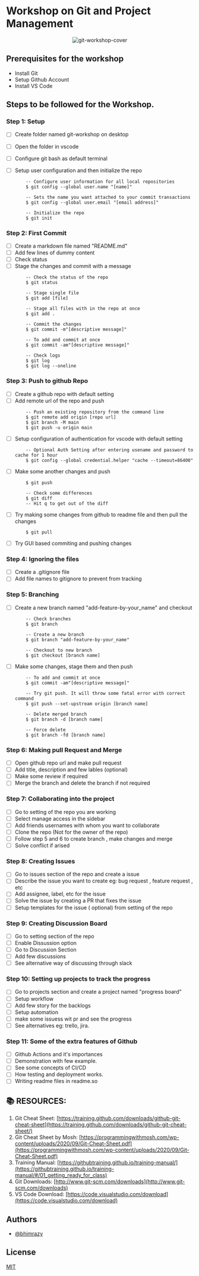 # Workshop on Git and Project Management
<p align="center">
    <img alt="git-workshop-cover" src="https://user-images.githubusercontent.com/46085301/147738841-9c534b07-b7b0-40ae-989f-f37f78f277d8.png" />
</p>

## Prerequisites for the workshop 
- Install Git 
- Setup Github Account 
- Install VS Code

## Steps to be followed for the Workshop.

### Step 1: Setup
- [ ] Create folder named git-workshop on desktop
- [ ] Open the folder in vscode
- [ ] Configure git bash as default terminal
- [ ] Setup user configuration and then initialize the repo
    
  ```
      -- Configure user information for all local repositories
      $ git config --global user.name "[name]"

      -- Sets the name you want attached to your commit transactions
      $ git config --global user.email "[email address]"

      -- Initialize the repo
      $ git init
  ```
### Step 2: First Commit
- [ ] Create a markdown file named "README.md"
- [ ] Add few lines of dummy content
- [ ] Check status
- [ ] Stage the changes and commit with a message
    ``` 
        -- Check the status of the repo
        $ git status

        -- Stage single file
        $ git add [file]

        -- Stage all files with in the repo at once
        $ git add .

        -- Commit the changes
        $ git commit -m"[descriptive message]"

        -- To add and commit at once
        $ git commit -am"[descriptive message]"

        -- Check logs
        $ git log
        $ git log --oneline
    ```
### Step 3: Push to github Repo
- [ ] Create a github repo with default setting
- [ ] Add remote url of the repo and push
    ```
        -- Push an existing repository from the command line
        $ git remote add origin [repo url]
        $ git branch -M main
        $ git push -u origin main
    ```
- [ ] Setup configuration of authentication for vscode with default setting
    ```
        -- Optional Auth Setting after entering usename and password to cache for 1 hour
        $ git config --global credential.helper "cache --timeout=86400"
    ```
- [ ] Make some another changes and push
    ```
        $ git push

        -- Check some differences
        $ git diff
        -- Hit q to get out of the diff
    ```
- [ ] Try making some changes from github to readme file and then pull the changes
    ```
        $ git pull
    ```
- [ ] Try GUI based commiting and pushing changes
### Step 4: Ignoring the files
- [ ] Create a .gitignore file
- [ ] Add file names to gitignore to prevent from tracking
### Step 5: Branching
- [ ] Create a new branch named "add-feature-by-your_name" and checkout
    ```
        -- Check branches
        $ git branch

        -- Create a new branch 
        $ git branch "add-feature-by-your_name"

        -- Checkout to new branch
        $ git checkout [branch name]
    ```
- [ ] Make some changes, stage them and then push
    ```
        -- To add and commit at once
        $ git commit -am"[descriptive message]"

        -- Try git push. It will throw some fatal error with correct command
        $ git push --set-upstream origin [branch name]

        -- Delete merged branch
        $ git branch -d [branch name]

        -- Force delete
        $ git branch -fd [branch name]
    ```
### Step 6: Making pull Request and Merge
- [ ] Open github repo url and make pull request
- [ ] Add title, description and few lables (optional)
- [ ] Make some review if required
- [ ] Merge the branch and delete the branch if not required

### Step 7: Collaborating into the project
- [ ] Go to setting of the repo you are working
- [ ] Select manage access in the sidebar
- [ ] Add friends usernames with whom you want to collaborate
- [ ] Clone the repo (Not for the owner of the repo)
- [ ] Follow step 5 and 6 to create branch , make changes and merge
- [ ] Solve conflict if arised

### Step 8: Creating Issues
- [ ] Go to issues section of the repo and create a issue
- [ ] Describe the issue you want to create eg: bug request , feature request , etc
- [ ] Add assignee, label, etc for the issue
- [ ] Solve the issue by creating a PR that fixes the issue
- [ ] Setup templates for the issue ( optional) from setting of the repo

### Step 9: Creating Discussion Board
- [ ] Go to setting section of the repo
- [ ] Enable Dissussion option
- [ ] Go to Discussion Section
- [ ] Add few discussions
- [ ] See alternative way of discussing through slack

### Step 10: Setting up projects to track the progress
- [ ] Go to projects section and create a project named "progress board"
- [ ] Setup workflow
- [ ] Add few story for the backlogs
- [ ] Setup automation
- [ ] make some issuess wit pr and see the progress
- [ ] See alternatives eg: trello, jira.
 
### Step 11: Some of the extra features of Github
- [ ] Github Actions and it's importances
- [ ] Demonstration with few example.
- [ ] See some concepts of CI/CD
- [ ] How testing and deployment works.
- [ ] Writing readme files in readme.so

## 📚 RESOURCES:

1. Git Cheat Sheet: [https://training.github.com/downloads/github-git-cheat-sheet](https://training.github.com/downloads/github-git-cheat-sheet/)
2. Git Cheat Sheet by Mosh: [https://programmingwithmosh.com/wp-content/uploads/2020/09/Git-Cheat-Sheet.pdf](https://programmingwithmosh.com/wp-content/uploads/2020/09/Git-Cheat-Sheet.pdf)
3. Training Manual: [https://githubtraining.github.io/training-manual/](https://githubtraining.github.io/training-manual/#/01_getting_ready_for_class)
4. Git Downloads: [http://www.git-scm.com/downloads](http://www.git-scm.com/downloads)
5. VS Code Download: [https://code.visualstudio.com/download](https://code.visualstudio.com/download)
## Authors

- [@bhimrazy](https://www.github.com/bhimrazy)


## License

[MIT](https://github.com/bhimrazy/Workshop-on-Git-and-Project-Management/blob/main/LICENSE)